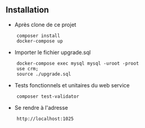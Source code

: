 ## Installation

- Après clone de ce projet
```
    composer install
    docker-compose up
```

- Importer le fichier upgrade.sql
```
    docker-compose exec mysql mysql -uroot -proot
    use crm;
    source ./upgrade.sql
```

- Tests fonctionnels et unitaires du web service
```
    composer test-validator
```

- Se rendre à l'adresse
```
    http://localhost:1025
```
